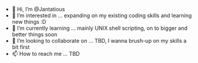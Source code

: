 - 👋 Hi, I’m @Jantatious
- 👀 I’m interested in ... expanding on my existing coding skills and learning new things :D 
- 🌱 I’m currently learning ... mainly UNIX shell scripting, on to bigger and better things soon 
- 💞️ I’m looking to collaborate on ... TBD, I wanna brush-up on my skills a bit first
- 📫 How to reach me ... TBD

<!---
Jantatious/Jantatious is a ✨ special ✨ repository because its `README.md` (this file) appears on your GitHub profile.
You can click the Preview link to take a look at your changes.
--->
